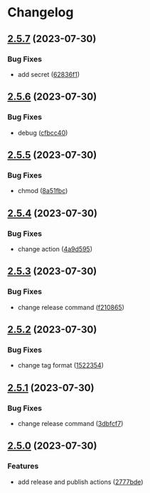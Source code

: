 # Changelog

## [2.5.7](https://github.com/zuzanawangle/buttercms-ruby/compare/2.5.6...2.5.7) (2023-07-30)


### Bug Fixes

* add secret ([62836f1](https://github.com/zuzanawangle/buttercms-ruby/commit/62836f1e6c44c0a793352c973f28a09fe14db6fa))

## [2.5.6](https://github.com/zuzanawangle/buttercms-ruby/compare/2.5.5...2.5.6) (2023-07-30)


### Bug Fixes

* debug ([cfbcc40](https://github.com/zuzanawangle/buttercms-ruby/commit/cfbcc40250d55df53c08db972b73faed098b4e4d))

## [2.5.5](https://github.com/zuzanawangle/buttercms-ruby/compare/2.5.4...2.5.5) (2023-07-30)


### Bug Fixes

* chmod ([8a51fbc](https://github.com/zuzanawangle/buttercms-ruby/commit/8a51fbc6427064afa838ed928b39d8f3928077a8))

## [2.5.4](https://github.com/zuzanawangle/buttercms-ruby/compare/2.5.3...2.5.4) (2023-07-30)


### Bug Fixes

* change action ([4a9d595](https://github.com/zuzanawangle/buttercms-ruby/commit/4a9d5958df63c5070a8fc76bc1ded26c5fb95cfd))

## [2.5.3](https://github.com/zuzanawangle/buttercms-ruby/compare/2.5.2...2.5.3) (2023-07-30)


### Bug Fixes

* change release command ([f210865](https://github.com/zuzanawangle/buttercms-ruby/commit/f21086525c0f600c98ef12bc5046440de71eae17))

## [2.5.2](https://github.com/zuzanawangle/buttercms-ruby/compare/v2.5.1...2.5.2) (2023-07-30)


### Bug Fixes

* change tag format ([1522354](https://github.com/zuzanawangle/buttercms-ruby/commit/1522354c6695d4b8c03cc9e21abb0f32c4594b04))

## [2.5.1](https://github.com/zuzanawangle/buttercms-ruby/compare/v2.5.0...v2.5.1) (2023-07-30)


### Bug Fixes

* change release command ([3dbfcf7](https://github.com/zuzanawangle/buttercms-ruby/commit/3dbfcf7f141aa104e9b3d2d8462d9e1c6c68481c))

## [2.5.0](https://github.com/zuzanawangle/buttercms-ruby/compare/v2.4.0...v2.5.0) (2023-07-30)


### Features

* add release and publish actions ([2777bde](https://github.com/zuzanawangle/buttercms-ruby/commit/2777bde75910db29fdf144bb6a67fe2602170ef7))
